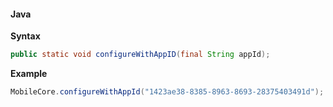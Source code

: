 #### Java

**Syntax**

```java
public static void configureWithAppID(final String appId);
```

**Example**

```java
MobileCore.configureWithAppId("1423ae38-8385-8963-8693-28375403491d");
```